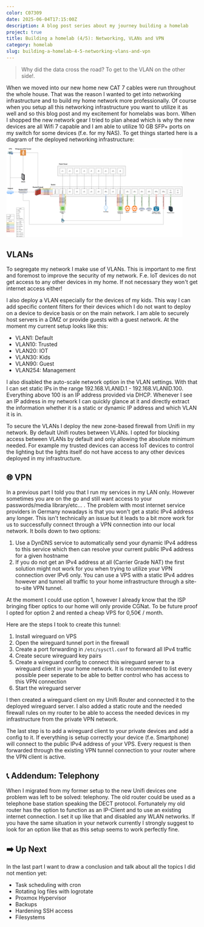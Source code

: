 ```yaml
---
color: C07309
date: 2025-06-04T17:15:00Z
description: A blog post series about my journey building a homelab
project: true
title: Building a homelab (4/5): Networking, VLANs and VPN 
category: homelab
slug: building-a-homelab-4-5-networking-vlans-and-vpn
---
```


> Why did the data cross the road? To get to the VLAN on the other side!.

When we moved into our new home new CAT 7 cables were run throughout the whole house. That was the reason I wanted to get into networking infrastructure and to build my home network more professionally. Of course when you setup all this networking infrastructure you want to utilize it as well and so this blog post and my excitement for homelabs was born. When I shopped the new network gear I tried to plan ahead which is why the new devices are all Wifi 7 capable and I am able to utilize 10 GB SFP+ ports on my switch for some devices (f.e. for my NAS). To get things started here is a diagram of the deployed networking infrastructure: 

<div class="image">
    <img loading="lazy" width="463.5" src="/img/building-a-homelab/network.png" alt="An image showing a diagram of my network infrastructure.">
</div>

## VLANs

To segregate my network I make use of VLANs. This is important to me first and foremost to improve the security of my network. F.e. IoT devices do not get access to any other devices in my home. If not necessary they won't get internet access either!

I also deploy a VLAN especially for the devices of my kids. This way I can add specific content filters for their devices which I do not want to deploy on a device to device basis or on the main network. I am able to securely host servers in a DMZ or provide guests with a guest network. At the moment my current setup looks like this:

- VLAN1: Default
- VLAN10: Trusted
- VLAN20: IOT
- VLAN30: Kids
- VLAN90: Guest
- VLAN254: Management

I also disabled the auto-scale network option in the VLAN settings. With that I can set static IPs in the range 192.168.VLANID.1 - 192.168.VLANID.100. Everything above 100 is an IP address provided via DHCP. Whenever I see an IP address in my network I can quickly glance at it and directly extract the information whether it is a static or dynamic IP address and which VLAN it is in.

To secure the VLANs I deploy the new zone-based firewall from Unifi in my network. By default Unifi routes between VLANs. I opted for blocking access between VLANs by default and only allowing the absolute minimum needed. For example my trusted devices can access IoT devices to control the lighting but the lights itself do not have access to any other devices deployed in my infrastructure.

## 🌐 VPN

In a previous part I told you that I run my services in my LAN only. However sometimes you are on the go and still want access to your passwords/media library/etc... .
The problem with most internet service providers in Germany nowadays is that you won't get a static IPv4 address any longer. This isn't technically an issue but it leads to a bit more work for us to successfully connect through a VPN connection into our local network. It boils down to two options:

1. Use a DynDNS service to automatically send your dynamic IPv4 address to this service which then can resolve your current public IPv4 address for a given hostname
2. If you do not get an IPv4 address at all (Carrier Grade NAT) the first solution might not work for you when trying to utilize your VPN connection over IPv6 only. You can use a VPS with a static IPv4 addres however and tunnel all traffic to your home infrastructure through a site-to-site VPN tunnel.

At the moment I could use option 1, however I already know that the ISP bringing fiber optics to our home will only provide CGNat. To be future proof I opted for option 2 and rented a cheap VPS for 0,50€ / month. 

Here are the steps I took to create this tunnel:

1. Install wireguard on VPS
2. Open the wireguard tunnel port in the firewall
3. Create a port forwarding in `/etc/sysctl.conf` to forward all IPv4 traffic
4. Create secure wireguard key pairs
5. Create a wireguard config to connect this wireguard server to a wireguard client in your home network. It is recommended to list every possible peer seperate to be able to better control who has access to this VPN connection
6. Start the wireguard server

I then created a wireguard client on my Unifi Router and connected it to the deployed wireguard server. I also added a static route and the needed firewall rules on my router to be able to access the needed devices in my infrastructure from the private VPN network.

The last step is to add a wireguard client to your private devices and add a config to it. If everything is setup correctly your device (f.e. Smartphone) will connect to the public IPv4 address of your VPS. Every request is then forwarded through the existing VPN tunnel connection to your router where the VPN client is active.

## 📞 Addendum: Telephony

When I migrated from my former setup to the new Unifi devices one problem was left to be solved: telephony. The old router could be used as a telephone base station speaking the DECT protocol. Fortunately my old router has the option to function as an IP-Client and to use an existing internet connection. I set it up like that and disabled any WLAN networks. If you have the same situation in your network currently I strongly suggest to look for an option like that as this setup seems to work perfectly fine.

## ➡️ Up Next

In the last part I want to draw a conclusion and talk about all the topics I did not mention yet: 
- Task scheduling with cron
- Rotating log files with logrotate
- Proxmox Hypervisor
- Backups
- Hardening SSH access
- Filesystems